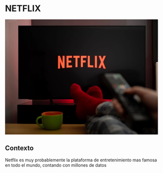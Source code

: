 #                                                                                        NETFLIX

![Imagen](netflix.jpg)

## Contexto

Netflix es muy probablemente la plataforma de entretenimiento mas famosa en todo el mundo, contando con millones de datos